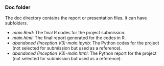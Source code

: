### Doc folder

The doc directory contains the report or presentation files. It can have subfolders. 

+ *main.Rmd*: The final R codes for the project submission.
+ *main.html*: The final report generated for the codes in R.
+ *abandoned (Inception V3)-main.ipynb*: The Python codes for the project (not selected for submission but used as a reference).
+ *abandoned (Inception V3)-main.html*: The Python report for the project (not selected for submission but used as a reference).
